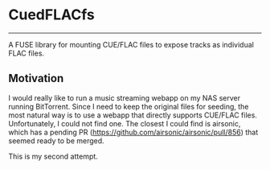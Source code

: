 # CuedFLACfs
------

A FUSE library for mounting CUE/FLAC files to expose tracks as individual FLAC files.

## Motivation
I would really like to run a music streaming webapp on my NAS server running BitTorrent. Since I need to keep the original files for seeding, the most natural way is to use a webapp that directly supports CUE/FLAC files. Unfortunately, I could not find one. The closest I could find is airsonic, which has a pending PR (https://github.com/airsonic/airsonic/pull/856) that seemed ready to be merged.

This is my second attempt.

